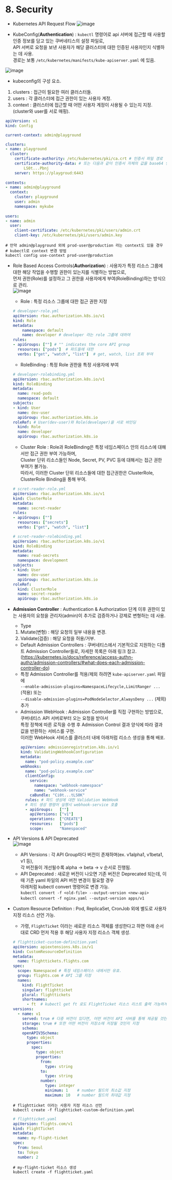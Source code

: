 # 8. Security
- Kubernetes API Request Flow
![image](https://github.com/user-attachments/assets/472fde41-6073-466f-87f7-8d3246552bb6)


- KubeConfig(**Authentication**) : `kubectl` 명령어로 api 서버에 접근할 때 사용할 인증 정보를 담고 있는 쿠버네티스의 설정 파일로,  
  API 서버로 요청을 보낸 사용자가 해당 클러스터에 대한 인증된 사용자인지 식별하는 데 사용.  
  경로는 보통 `/etc/kubernetes/manifests/kube-apiserver.yaml` 에 있음.  

![image](https://github.com/user-attachments/assets/8b247acd-4b81-4ea3-9d0d-bc3fddff0e9d)  
- kubeconfig의 구성 요소.  
1) clusters : 접근이 필요한 여러 클러스터들.  
2) users : 각 클러스터에 접근 권한이 있는 사용자 계정.  
3) context : 클러스터에 접근할 때 어떤 사용자 계정이 사용될 수 있는지 지정.(cluster와 user를 서로 매핑).  
    
``` yml
apiVersion: v1
kind: Config

current-context: admin@playground

clusters:
- name: playground
  cluster:
    certificate-authority: /etc/kubernetes/pki/ca.crt # 인증서 파일 경로
    certificate-authority-data: # 또는 다음과 같이 인증서 자체의 값을 base64 인코딩하여 저장 가능
        LS0t...Pbnj
    server: https://playgroud:6443
  
contexts:
- name: admin@playground
  context:
    cluster: playground
    user: admin
    namespace: mykube
  
users:
- name: admin
  user: 
    client-certificate: /etc/kubernetes/pki/users/admin.crt
    client-key: /etc/kubernetes/pki/users/admin.key
```  
```
# 만약 admin@playground 외에 prod-user@production 라는 context도 있을 경우  
# kubectl로 context 변경 방법
kubectl config use-context prod-user@production
```

- Role Based Access Controls(**Authorization**) : 사용자가 특정 리소스 그룹에 대한 해당 작업을 수행할 권한이 있는지를 식별하는 방법으로,  
  먼저 권한(Role)를 설정하고 그 권한을 사용자에게 부여(RoleBinding)하는 방식으로 관리.  
![image](https://github.com/user-attachments/assets/8e623d55-58ae-4c4c-9f20-196c0f68ecb8)
  - Role : 특정 리소스 그룹에 대한 접근 권한 지정  
  ``` yml
  # developer-role.yml
  apiVersion: rbac.authorization.k8s.io/v1
  kind: Role
  metadata:
      namespace: default
      name: developer # developer 라는 role 그룹에 대하여
  rules:
  - apiGroups: [""] # "" indicates the core API group
    resources: ["pods"]  # 파드들에 대한
    verbs: ["get", "watch", "list"]  # get, watch, list 조회 부여
  ```  
  - RoleBinding : 특정 Role 권한을 특정 사용자에 부여  
  ``` yml
  # developer-rolebinding.yml
  apiVersion: rbac.authorization.k8s.io/v1
  kind: RoleBinding
  metadata:
    name: read-pods
    namespace: default
  subjects:
  - kind: User
    name: dev-user
    apiGroup: rbac.authorization.k8s.io
  roleRef: # User(dev-user)와 Role(developer)을 서로 바인딩
    kind: Role
    name: developer 
    apiGroup: rbac.authorization.k8s.io
  ```
  
  - Cluster Role : Role과 RoleBinding은 특정 네임스페이스 안의 리소스에 대해서만 접근 권한 부여 가능하며,  
    Cluster 단위 리소스들인 Node, Secret, PV, PVC 등에 대해서는 접근 권한 부여가 불가능.  
    따라서, 이러한 Cluster 단위 리소스들에 대한 접근권한은 ClusterRole, ClusterRole Binding을 통해 부여.  
  ``` yml
  # scret-reader-role.yml
  apiVersion: rbac.authorization.k8s.io/v1
  kind: ClusterRole
  metadata:
    name: secret-reader
  rules:
  - apiGroups: [""]
    resources: ["secrets"]
    verbs: ["get", "watch", "list"]
  ```
  ``` yml
  # scret-reader-rolebinding.yml
  apiVersion: rbac.authorization.k8s.io/v1
  kind: RoleBinding
  metadata:
    name: read-secrets
    namespace: development
  subjects:
  - kind: User
    name: dev-user
    apiGroup: rbac.authorization.k8s.io
  roleRef:
    kind: ClusterRole
    name: secret-reader
    apiGroup: rbac.authorization.k8s.io
  ```

- **Admission Controller** : Authentication & Authorization 단계 이후 권한이 있는 사용자의 요청을 관리자(admin)이 추가로 검증하거나 강제로 변형하는 데 사용.  
  - Type  
  1) Mutate(변형) : 해당 요청의 일부 내용을 변경.   
  2) Validate(검증) : 해당 요청을 허용/거부.  
  - Default Admission Controllers : 쿠버네티스에서 기본적으로 지원하는 디폴트 Admission Controller들로, 자세한 목록은 아래 링크 참고.  
    (https://kubernetes.io/docs/reference/access-authn-authz/admission-controllers/#what-does-each-admission-controller-do)  
  - 특정 Admission Controller를 적용/제외 하려면 `kube-apiserver.yaml` 파일에  
    `--enable-admission-plugins=NamespaceLifecycle,LimitRanger ...` (적용) 또는  
    `--disable-admission-plugins=PodNodeSelector,AlwaysDeny ...` (제외) 추가  
  - Admission WebHook : Admission Controller를 직접 구현하는 방법으로, 쿠버네티스 API 서버로부터 오는 요청을 받아서  
    특정 정책에 따른 로직을 수행 후 Admission Control 결과 양식에 따라 결과값을 반환하는 서비스를 구현.  
    이러한 WebHook 서비스를 클러스터 내에 아래처럼 리소스 생성을 통해 배포.  
    ``` yml
    apiVersion: admissionregistration.k8s.io/v1
    kind: ValidatingWebhookConfiguration
    metadata:
      name: "pod-policy.example.com"
    webhooks:
      name: "pod-policy.example.com"
      clientConfig:
        service:
          namespace: "webhook-namespace"
          name: "webhook-service"
        caBundle: "Ci0t...tLS0K"
      rules: # 파드 생성에 대한 Validation WebHook
      # 파드 생성 명령어 실행시 webhook-service 호출
      - apiGroups:   [""]
        apiVersions: ["v1"]
        operations:  ["CREATE"]
        resources:   ["pods"]
        scope:       "Namespaced"
    ```

- API Versions & API Deprecated  
![image](https://github.com/user-attachments/assets/f840e4f6-7fdd-4549-b316-5437cc0bc789)  

  - API Versions : 각 API Group마다 버전이 존재하며(ex. v1alpha1, v1beta1, v1 등),  
    각 버전들이 개선될수록 alpha -> beta -> v  순서로 진행됨.  
  - API Deprecated : 새로운 버전이 나오면 기존 버전은 Deprecated 되는데, 이때 기존 yaml 파일의 API 버전 변경이 필요할 경우  
    아래처럼 kubectl convert 명령어로 변경 가능.  
    `kubectl convert -f <old-file> --output-version <new-api>`  
    `kubectl convert -f nginx.yaml --output-version apps/v1`

- Custom Resource Definition : Pod, ReplicaSet, CronJob 외에 별도로 사용자 지정 리소스 선언 가능.  
  - 가령, `FlightTicket` 이라는 새로운 리소스 객체를 생성한다고 하면 아래 순서대로 CRD 먼저 적용 후 해당 사용자 지정 리소스 객체 생성.  
  ``` yaml
  # flightticket-custom-definition.yaml
  apiVersion: apiextensions.k8s.io/v1
  kind: CustomResourceDefinition
  metadata:
    name: flighttickets.flights.com
  spec:
    scope: Namespaced # 특정 네임스페이스 내에서만 유효.
    group: flights.com # API 그룹 지정
    names:
      kind: FlightTicket
      singular: flightticket
      plural: flighttickets
      shortnames:
        - ft  # kubectl get ft 로도 FlightTicket 리소스 리스트 출력 가능하게 설정
  versions:
    - name: v1
      served: true # 다중 버전이 있다면, 어떤 버전이 API 서버를 통해 제공될 것인지
      storage: true # 또한 어떤 버전이 저장소에 저장될 것인지 지정
      schema:
      openAPIV3Schema:
        type: object
        properties:
          spec:
            type: object
            properties:
              from:
                type: string
              to:
                type: string
              number:
                type: integer
                minimum: 1    # number 필드의 최소값 지정
                maximum: 10   # number 필드의 최대값 지정
  ```
  ```
  # flightticket 이라는 사용자 지정 리소스 선언
  kubectl create -f flightticket-custom-definition.yaml
  ```
  ``` yaml
  # flightticket.yaml
  apiVersion: flights.com/v1
  kind: FlightTicket
  metadata:
    name: my-flight-ticket
  spec:
    from: Seoul
    to: Tokyo
    number: 2
  ```
  ```
  # my-flight-ticket 리소스 생성
  kubectl create -f flightticket.yaml
  ```


  
  

